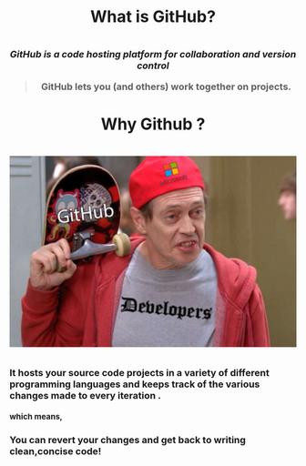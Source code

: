 <h1 align="center"> What is GitHub?<h1>
  <h3 align="center">
  
*GitHub is a code hosting platform for collaboration and version control*

>GitHub lets you (and others) work together on projects. 

</h3>
<h1 align="center">
 Why Github ?
  <h1>
 <img src=imgs/whyisgit.jpg />

  
<sup>  <h3>
 It hosts your source code projects in a variety of different programming languages and keeps track of the various changes made to every iteration .
  </h3>  </sup>
    
 <sub>
    
  <h3>
        which means,
      </h3>
      
 </sub>
    
 <h3>
    You can revert your changes and get back to writing clean,concise code!
 </h3>
    
    
    
    
  
